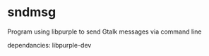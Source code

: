 sndmsg
======

Program using libpurple to send Gtalk messages via command line

dependancies: libpurple-dev
